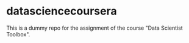 # datasciencecoursera
This is a dummy repo for the assignment of the course "Data Scientist Toolbox".
